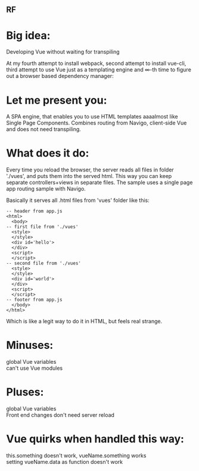 RF
-----
# Big idea:  
Developing Vue without waiting for transpiling  

At my fourth attempt to install webpack, second attempt to install vue-cli, third attempt to use Vue just as a templating engine and ∞-th time to figure out a browser based dependency manager:  

# Let me present you:  
A SPA engine, that enables you to use HTML templates aaaalmost like Single Page Components.   Combines routing from Navigo, client-side Vue and does not need transpiling.  

# What does it do:  
Every time you reload the browser, the server reads all files in folder './vues', and puts them into the served html. This way you can keep separate controllers+views in separate files. The sample uses a single page app routing sample with Navigo.  

Basically it serves all .html files from 'vues' folder like this:  
```
-- header from app.js  
<html>  
  <body>  
-- first file from './vues'  
  <style>  
  </style>  
  <div id='hello'>  
  </div>  
  <script>  
  </script>  
-- second file from './vues'  
  <style>  
  </style>  
  <div id='world'>  
  </div>  
  <script>  
  </script>  
-- footer from app.js  
  </body>  
</html>  
```  
Which is like a legit way to do it in HTML, but feels real strange.  

# Minuses:  
global Vue variables  
can't use Vue modules  

# Pluses:  
global Vue variables  
Front end changes don't need server reload  

# Vue quirks when handled this way:  
this.something doesn't work, vueName.something works  
setting vueName.data as function doesn't work  
<script> has to be after HTML, or Vue can't find the element  

# TODO:  
Export all contents for serving  

# Technology:  
uses Glob to read folder contents and Lodash to iterate over folder contents.
Everything else is handled by nodeJS.  

# installation  
```
npm install  
or  
yarn add  

node app.js  
```
